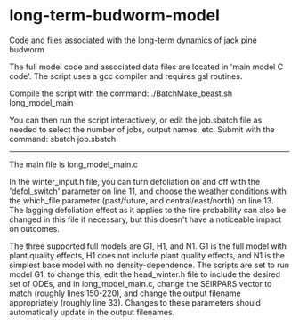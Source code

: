 # long-term-budworm-model
Code and files associated with the long-term dynamics of jack pine budworm

The full model code and associated data files are located in 'main model C code'. The script uses a gcc compiler and requires gsl routines.

Compile the script with the command: 
./BatchMake_beast.sh long_model_main

You can then run the script interactively, or edit the job.sbatch file as needed to select the number of jobs, output names, etc. Submit with the command:
sbatch job.sbatch

----

The main file is long_model_main.c

In the winter_input.h file, you can turn defoliation on and off with the 'defol_switch' parameter on line 11, and choose the weather conditions with the which_file parameter (past/future, and central/east/north) on line 13. The lagging defoliation effect as it applies to the fire probability can also be changed in this file if necessary, but this doesn't have a noticeable impact on outcomes. 


The three supported full models are G1, H1, and N1. G1 is the full model with plant quality effects, H1 does not include plant quality effects, and N1 is the simplest base model with no density-dependence. The scripts are set to run model G1; to change this, edit the head_winter.h file to include the desired set of ODEs, and in long_model_main.c, change the SEIRPARS vector to match (roughly lines 150-220), and change the output filename appropriately (roughly line 33). Changes to these parameters should automatically update in the output filenames.




